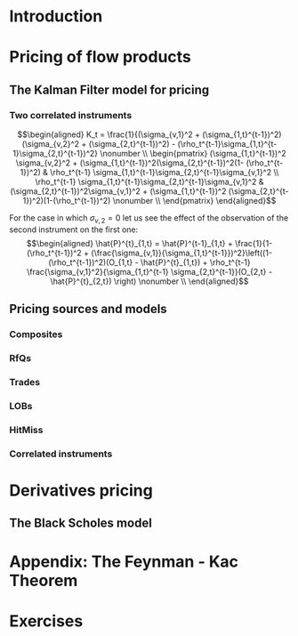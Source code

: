 # Introduction

# Pricing of flow products

## The Kalman Filter model for pricing

### Two correlated instruments

$$\begin{aligned}
K_t = \frac{1}{(\sigma_{v,1}^2 + (\sigma_{1,t}^{t-1})^2)(\sigma_{v,2}^2 + (\sigma_{2,t}^{t-1})^2) -  (\rho_t^{t-1}\sigma_{1,t}^{t-1}\sigma_{2,t}^{t-1})^2} \nonumber \\
\begin{pmatrix} 
(\sigma_{1,t}^{t-1})^2 \sigma_{v,2}^2 + (\sigma_{1,t}^{t-1})^2(\sigma_{2,t}^{t-1})^2(1- (\rho_t^{t-1})^2) &  \rho_t^{t-1} \sigma_{1,t}^{t-1}\sigma_{2,t}^{t-1}\sigma_{v,1}^2 \\ 
  \rho_t^{t-1} \sigma_{1,t}^{t-1}\sigma_{2,t}^{t-1}\sigma_{v,1}^2 & (\sigma_{2,t}^{t-1})^2\sigma_{v,1}^2 + (\sigma_{1,t}^{t-1})^2 (\sigma_{2,t}^{t-1})^2)(1-(\rho_t^{t-1})^2)
  \nonumber \\
\end{pmatrix}
\end{aligned}$$

For the case in which $\sigma_{v,2} = 0$ let us see the effect of the
observation of the second instrument on the first one: $$\begin{aligned}
\hat{P}^{t}_{1,t} = \hat{P}^{t-1}_{1,t} + \frac{1}{1-(\rho_t^{t-1})^2 + (\frac{\sigma_{v,1}}{\sigma_{1,t}^{t-1}})^2}\left((1-(\rho_t^{t-1})^2)(O_{1,t} - \hat{P}^{t}_{1,t}) + \rho_t^{t-1} \frac{\sigma_{v,1}^2}{\sigma_{1,t}^{t-1} \sigma_{2,t}^{t-1}}(O_{2,t} - \hat{P}^{t}_{2,t})  \right)  \nonumber \\
\end{aligned}$$

## Pricing sources and models

### Composites

### RfQs

### Trades

### LOBs

### HitMiss

### Correlated instruments

# Derivatives pricing

## The Black Scholes model

# Appendix: The Feynman - Kac Theorem

# Exercises
